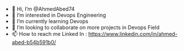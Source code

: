 - 👋 Hi, I’m @AhmedAbed74
- 👀 I’m interested in Devops Engineering
- 🌱 I’m currently learning Devops 
- 💞️ I’m looking to collaborate on more projects in Devops Field
- 📫 How to reach me 
 Linked In : https://www.linkedin.com/in/ahmed-abed-b54b591b0/

<!---
AhmedAbed74/AhmedAbed74 is a ✨ special ✨ repository because its `README.md` (this file) appears on your GitHub profile.
You can click the Preview link to take a look at your changes.
--->
